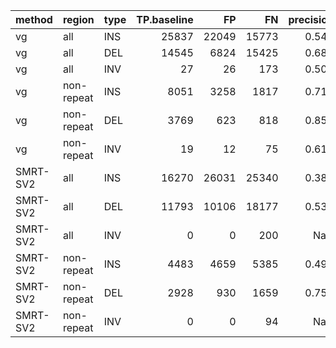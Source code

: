 |method   |region     |type | TP.baseline|    FP|    FN| precision| recall|    F1|
|:--------|:----------|:----|-----------:|-----:|-----:|---------:|------:|-----:|
|vg       |all        |INS  |       25837| 22049| 15773|     0.540|  0.621| 0.577|
|vg       |all        |DEL  |       14545|  6824| 15425|     0.681|  0.485| 0.567|
|vg       |all        |INV  |          27|    26|   173|     0.509|  0.135| 0.213|
|vg       |non-repeat |INS  |        8051|  3258|  1817|     0.712|  0.816| 0.760|
|vg       |non-repeat |DEL  |        3769|   623|   818|     0.858|  0.822| 0.840|
|vg       |non-repeat |INV  |          19|    12|    75|     0.613|  0.202| 0.304|
|SMRT-SV2 |all        |INS  |       16270| 26031| 25340|     0.385|  0.391| 0.388|
|SMRT-SV2 |all        |DEL  |       11793| 10106| 18177|     0.539|  0.393| 0.455|
|SMRT-SV2 |all        |INV  |           0|     0|   200|       NaN|  0.000| 0.000|
|SMRT-SV2 |non-repeat |INS  |        4483|  4659|  5385|     0.490|  0.454| 0.472|
|SMRT-SV2 |non-repeat |DEL  |        2928|   930|  1659|     0.759|  0.638| 0.693|
|SMRT-SV2 |non-repeat |INV  |           0|     0|    94|       NaN|  0.000| 0.000|
